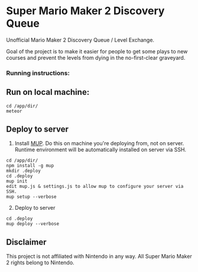 # Super Mario Maker 2 Discovery Queue
Unofficial Mario Maker 2 Discovery Queue / Level Exchange.

Goal of the project is to make it easier for people to get some plays to new courses and prevent the levels from dying in the no-first-clear graveyard.

### Running instructions:

## Run on local machine:
```
cd /app/dir/
meteor
```

## Deploy to server

1) Install [MUP](http://meteor-up.com/). Do this on machine you're deploying from, not on server. Runtime environment will be automatically installed on server via SSH.

```
cd /app/dir/
npm install -g mup
mkdir .deploy
cd .deploy
mup init
edit mup.js & settings.js to allow mup to configure your server via SSH.
mup setup --verbose
```

2) Deploy to server
```
cd .deploy
mup deploy --verbose
```

## Disclaimer

This project is not affiliated with Nintendo in any way. All Super Mario Maker 2 rights belong to Nintendo.
